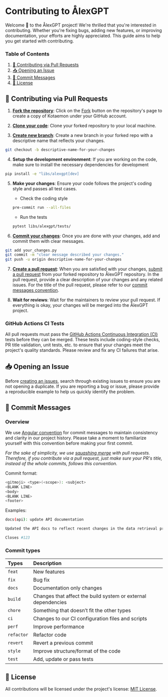 # Contributing to ÅlexGPT

Welcome 👋 to the ÅlexGPT project! We're thrilled that you're interested in contributing. Whether you're fixing bugs, adding new features, or improving documentation, your efforts are highly appreciated. This guide aims to help you get started with contributing.

### Table of Contents

1. [🔁 Contributing via Pull Requests](#contributing-via-pull-requests)
2. [📥 Opening an Issue](#-opening-an-issue)
3. [📝 Commit Messages](#-commit-messages)
4. [🧾 License](#-license)

## 🔁 Contributing via Pull Requests

1. [**Fork the repository**](https://docs.github.com/en/pull-requests/collaborating-with-pull-requests/working-with-forks/fork-a-repo): Click on the [Fork](https://github.com/digi-regeringen-ax/AlexGPT-2) button on the repository's page to create a copy of Kotaemon under your GitHub account.

2. [**Clone your code**](https://docs.github.com/en/repositories/creating-and-managing-repositories/cloning-a-repository): Clone your forked repository to your local machine.

3. [**Create new branch**](https://docs.github.com/en/desktop/making-changes-in-a-branch/managing-branches-in-github-desktop): Create a new branch in your forked repo with a descriptive name that reflects your changes.

```sh
git checkout -b descriptive-name-for-your-changes
```

4. **Setup the development environment**: If you are working on the code, make sure to install the necessary dependencies for development

```sh
pip install -e "libs/alexgpt[dev]
```

5. **Make your changes**: Ensure your code follows the project's coding style and passes all test cases.

   - Check the coding style

   ```sh
   pre-commit run --all-files
   ```

   - Run the tests

   ```sh
   pytest libs/alexgpt/tests/
   ```

6. [**Commit your changes**](https://docs.github.com/en/desktop/making-changes-in-a-branch/committing-and-reviewing-changes-to-your-project-in-github-desktop): Once you are done with your changes, add and commit them with clear messages.

```sh
git add your_changes.py
git commit -m "clear message described your changes."
git push -u origin descriptive-name-for-your-changes
```

7. [**Create a pull request**](https://docs.github.com/en/pull-requests/collaborating-with-pull-requests/proposing-changes-to-your-work-with-pull-requests/creating-a-pull-request): When you are satisfied with your changes, [submit a pull request](https://github.com/digi-regeringen-ax/AlexGPT-2/compare) from your forked repository to ÅlexGPT repository. In the pull request, provide a clear description of your changes and any related issues. For the title of the pull request, please refer to our [commit messages convention](#-commit-messages).

8. **Wait for reviews**: Wait for the maintainers to review your pull request. If everything is okay, your changes will be merged into the ÅlexGPT project.

### GitHub Actions CI Tests

All pull requests must pass the [GitHub Actions Continuous Integration (CI)](https://docs.github.com/en/actions/about-github-actions/about-continuous-integration-with-github-actions) tests before they can be merged. These tests include coding-style checks, PR title validation, unit tests, etc. to ensure that your changes meet the project's quality standards. Please review and fix any CI failures that arise.

## 📥 Opening an Issue

Before [creating an issues](https://github.com/digi-regeringen-ax/AlexGPT-2/issues/new/choose), search through existing issues to ensure you are not opening a duplicate. If you are reporting a bug or issue, please provide a reproducible example to help us quickly identify the problem.

## 📝 Commit Messages

### Overview

We use [Angular convention](https://www.conventionalcommits.org/en/) for commit messages to maintain consistency and clarity in our project history. Please take a moment to familiarize yourself with this convention before making your first commit.

_For the sake of simplicity, we use [squashing merge](https://docs.github.com/en/pull-requests/collaborating-with-pull-requests/incorporating-changes-from-a-pull-request/about-pull-request-merges#squash-and-merge-your-commits) with pull requests. Therefore, if you contribute via a pull request, just make sure your PR's title, instead of the whole commits, follows this convention._

Commit format:

```sh
<gitmoji> <type>(<scope>): <subject>
<BLANK LINE>
<body>
<BLANK LINE>
<footer>
```

Examples:

```sh
docs(api): update API documentation

Updated the API docs to reflect recent changes in the data retrieval process.

Closes #123
```

### Commit types

| Types      | Description                                                   |
| :--------- | :------------------------------------------------------------ |
| `feat`     | New features                                                  |
| `fix`      | Bug fix                                                       |
| `docs`     | Documentation only changes                                    |
| `build`    | Changes that affect the build system or external dependencies |
| `chore`    | Something that doesn’t fit the other types                    |
| `ci`       | Changes to our CI configuration files and scripts             |
| `perf`     | Improve performance                                           |
| `refactor` | Refactor code                                                 |
| `revert`   | Revert a previous commit                                      |
| `style`    | Improve structure/format of the code                          |
| `test`     | Add, update or pass tests                                     |

## 🧾 License

All contributions will be licensed under the project's license: [MIT License](https://github.com/digi-regeringen-ax/AlexGPT-2/blob/main/LICENSE.txt).
